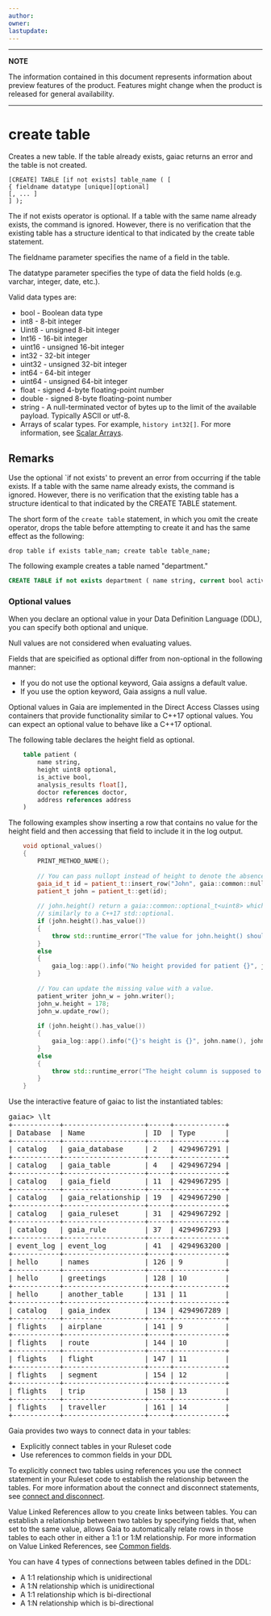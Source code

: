 ```yaml
---
author: 
owner: 
lastupdate: 
---
```


---

**NOTE**

The information contained in this document represents information about preview features of the product. Features might change when the product is released for general availability.

---
# create table

Creates a new table. If the table already exists, gaiac returns an error and the table is not created.

```
[CREATE] TABLE [if not exists] table_name ( [
{ fieldname datatype [unique][optional]
[, ... ]
] );
```

The if not exists operator is optional. If a table with the same name already exists, the command is ignored. However, there is no verification that the existing table has a structure identical to that indicated by the create table statement.

The fieldname parameter specifies the name of a field in the table.

The datatype parameter specifies the type of data the field holds (e.g. varchar, integer, date, etc.).

Valid data types are:

- bool - Boolean data type
- int8 - 8-bit integer
- Uint8 - unsigned 8-bit integer
- Int16 - 16-bit integer
- uint16 - unsigned 16-bit integer
- int32 - 32-bit integer
- uint32 - unsigned 32-bit integer
- int64 - 64-bit integer
- uint64 - unsigned 64-bit integer
- float - signed 4-byte floating-point number
- double - signed 8-byte floating-point number
- string - A null-terminated vector of bytes up to the limit of the available payload. Typically ASCII or utf-8.
- Arrays of scalar types. For example, `history int32[]`. For more information, see [Scalar Arrays](declarative-scalar-arrays.md).

## Remarks

Use the optional `if not exists' to prevent an error from occurring if the table exists. If a table with the same name already exists, the command is ignored. However, there is no verification that the existing table has a structure identical to that indicated by the CREATE TABLE statement.

The short form of the `create table` statement, in which you omit the create operator, drops the table before attempting to create it and has the same effect as the following:

`drop table if exists table_nam; create table table_name;`

The following example creates a table named "department."

```sql
CREATE TABLE if not exists department ( name string, current bool active);
```

### Optional values

When you declare an optional value in your Data Definition Language (DDL), you can specify both optional and unique.

Null values are not considered when evaluating values.

Fields that are speicified as optional differ from non-optional in the following manner:

- If you do not use the optional keyword, Gaia assigns a default value.
- If you use the option keyword, Gaia assigns a null value.

Optional values in Gaia are implemented in the Direct Access Classes using containers that provide functionality similar to  C++17 optional values. You can expect an optional value to behave like a C++17 optional.

The following table declares the height field as optional.

```sql
    table patient (
        name string,
        height uint8 optional,
        is_active bool,
        analysis_results float[],
        doctor references doctor,
        address references address
    )
```

The following examples show inserting a row that contains no value for the height field and then accessing that field to include it in the log output.

```cpp
    void optional_values()
    {
        PRINT_METHOD_NAME();
    
        // You can pass nullopt instead of height to denote the absence of value.
        gaia_id_t id = patient_t::insert_row("John", gaia::common::nullopt, false, {});
        patient_t john = patient_t::get(id);
    
        // john.height() return a gaia::common::optional_t<uint8> which behaves
        // similarly to a C++17 std::optional.
        if (john.height().has_value())
        {
            throw std::runtime_error("The value for john.height() should be missing.");
        }
        else
        {
            gaia_log::app().info("No height provided for patient {}", john.name());
        }
    
        // You can update the missing value with a value.
        patient_writer john_w = john.writer();
        john_w.height = 178;
        john_w.update_row();
    
        if (john.height().has_value())
        {
            gaia_log::app().info("{}'s height is {}", john.name(), john.height().value());
        }
        else
        {
            throw std::runtime_error("The height column is supposed to have a value.");
        }
    }
```

Use the interactive feature of gaiac to list the instantiated tables:

<pre>
gaiac> \lt
+-----------+-------------------+-----+------------+
| Database  | Name              | ID  | Type       |
+-----------+-------------------+-----+------------+
| catalog   | gaia_database     | 2   | 4294967291 |
+-----------+-------------------+-----+------------+
| catalog   | gaia_table        | 4   | 4294967294 |
+-----------+-------------------+-----+------------+
| catalog   | gaia_field        | 11  | 4294967295 |
+-----------+-------------------+-----+------------+
| catalog   | gaia_relationship | 19  | 4294967290 |
+-----------+-------------------+-----+------------+
| catalog   | gaia_ruleset      | 31  | 4294967292 |
+-----------+-------------------+-----+------------+
| catalog   | gaia_rule         | 37  | 4294967293 |
+-----------+-------------------+-----+------------+
| event_log | event_log         | 41  | 4294963200 |
+-----------+-------------------+-----+------------+
| hello     | names             | 126 | 9          |
+-----------+-------------------+-----+------------+
| hello     | greetings         | 128 | 10         |
+-----------+-------------------+-----+------------+
| hello     | another_table     | 131 | 11         |
+-----------+-------------------+-----+------------+
| catalog   | gaia_index        | 134 | 4294967289 |
+-----------+-------------------+-----+------------+
| flights   | airplane          | 141 | 9          |
+-----------+-------------------+-----+------------+
| flights   | route             | 144 | 10         |
+-----------+-------------------+-----+------------+
| flights   | flight            | 147 | 11         |
+-----------+-------------------+-----+------------+
| flights   | segment           | 154 | 12         |
+-----------+-------------------+-----+------------+
| flights   | trip              | 158 | 13         |
+-----------+-------------------+-----+------------+
| flights   | traveller         | 161 | 14         |
+-----------+-------------------+-----+------------+
</pre>

Gaia provides two ways to connect data in your tables:

- Explicitly connect tables in your Ruleset code
- Use references to common fields in your DDL

To explicitly connect two tables using references you use the connect statement in your Ruleset code to establish the relationship between the tables. For more information about the connect and disconnect statements, see [connect and disconnect](declarative-connect-disconnect.md).

Value Linked References allow to you create links between tables. You can establish a relationship between two tables by specifying fields that, when set to the same value, allows Gaia to automatically relate rows in those tables to each other in either a 1:1 or 1:M relationship. For more information on Value Linked References, see [Common fields](ddl-implicit-relationships.md).

You can have 4 types of connections between tables defined in the DDL:

- A 1:1 relationship which is unidirectional
- A 1:N relationship which is unidirectional
- A 1:1 relationship which is bi-directional
- A 1:N relationship which is bi-directional
